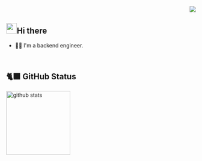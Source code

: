 <!-- 1. GitHub usernameを変更 -->
<div align="right">
  <img src="https://komarev.com/ghpvc/?username=ni4120" />
</div>


<!-- 2. プロフィールや連絡先を変更 -->
## <img src="https://media.giphy.com/media/hvRJCLFzcasrR4ia7z/giphy.gif" width="28" >Hi there

- 🧑‍💻 I'm a backend engineer.

<br>

<!-- 4. GitHub usernameを変更, 2箇所 -->
<!-- ライトモート：theme=light, ダークモート：theme=vue-dark  -->
## 🐈‍⬛ GitHub Status
<div align="left"> 

  <img alt="github stats" height="170px" src="https://github-readme-stats.vercel.app/api/top-langs/?username=ni4120&theme=vue-dark&layout=compact" />
</div>


